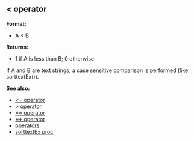 ## \< operator

**Format:**
+   A \< B
<!-- -->
**Returns:**
+   1 if A is less than B; 0 otherwise.


If A and B are text strings, a case sensitive comparison is
performed (like sorttextEx()).

**See also:**
+   [\<= operator](/ref/operator/%3c=.md) 
+   [\> operator](/ref/operator/%3e.md) 
+   [== operator](/ref/operator/==.md) 
+   [\<=\> operator](/ref/operator/%3c=%3e.md) 
+   [operators](/ref/operator.md) 
+   [sorttextEx proc](/ref/proc/sorttextEx.md) <!-- -->